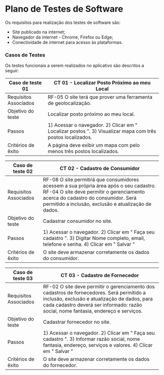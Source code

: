 # Plano de Testes de Software
Os requisitos para realização dos testes de software são:
- Site publicado na internet;
- Navegador da internet - Chrome, Firefox ou Edge;
- Conectividade de internet para acesso às plataformas.

 
### Casos de Testes
Os testes funcionais a serem realizados no aplicativo são descritos a seguir:

|Caso de teste 01     | CT 01 - Localizar Posto Próximo ao meu Local |
|-------|-------------------------
|Requisitos Associados | 	 RF-05 O site terá que prover uma ferramenta de geolocalização.
|Objetivo do teste| Localizar posto próximo ao meu local. |
|Passos |	1) Acessar o navegador.	2) Clicar em " Localizar postos ". 3) Visualizar mapa com três postos localizados.|
|Critérios de êxito| A página deve exibir um mapa com pelo menos três postos localizados. |

|Caso de teste 02     | CT 02 - Cadastro de Consumidor |
|-------|-------------------------
|Requisitos Associados | 	 RF-08 O site permitirá que consumidores acessem a sua própria área após o seu cadastro. RF-04 O site deve permitir o gerenciamento acerca do cadastro do consumidor. Será permitido a inclusão, exclusão e atualização de dados.
|Objetivo do teste| Cadastrar consumidor no site. |
|Passos |	1) Acessar o navegador.	2) Clicar em " Faça seu cadastro ". 3) Digitar Nome completo, email, telefone e senha. 4) Clicar em " Salvar "|
|Critérios de êxito| O site deve armazenar corretamente os dados do consumidor. |

|Caso de teste 03     | CT 03 - Cadastro de Fornecedor |
|-------|-------------------------
|Requisitos Associados | 	 RF-02 O site deve permitir o gerenciamento dos cadastros de fornecedores. Será permitido a inclusão, exclusão e atualização de dados, para cada cadastro deverá ser informado: razão social, nome fantasia, endereço e serviços.
|Objetivo do teste| Cadastrar fornecedor no site. |
|Passos |	1) Acessar o navegador.	2) Clicar em " Faça seu cadastro ". 3) Informar razão social, nome fantasia, endereço, serviços e valores. 4) Clicar em " Salvar "|
|Critérios de êxito| O site deve armazenar corretamente os dados do fornecedor. |




